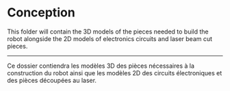# Conception

This folder will contain the 3D models of the pieces needed to build the robot alongside the 2D models of electronics circuits and laser beam cut pieces.

--------------------------------------------------------------------

Ce dossier contiendra les modèles 3D des pièces nécessaires à la construction du robot ainsi que les modèles 2D des circuits électroniques et des pièces découpées au laser.
